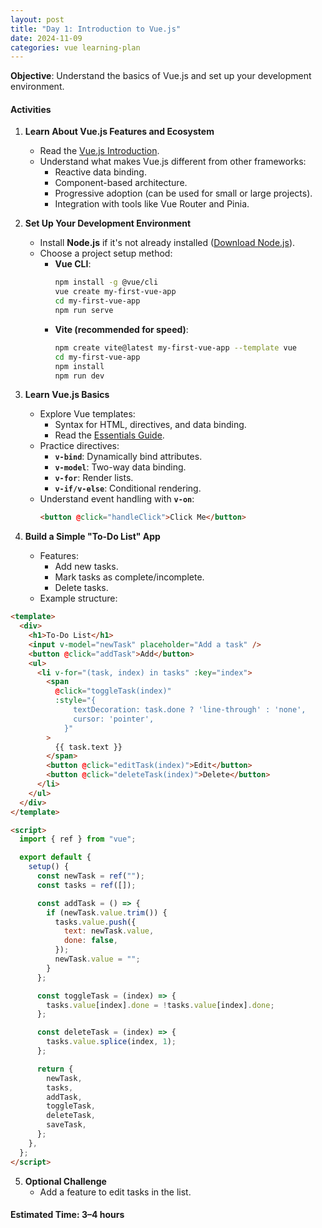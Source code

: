 ```yaml
---
layout: post
title: "Day 1: Introduction to Vue.js"
date: 2024-11-09
categories: vue learning-plan
---
```


**Objective**: Understand the basics of Vue.js and set up your development environment.

#### **Activities**

1.  **Learn About Vue.js Features and Ecosystem**

    - Read the [Vue.js Introduction](https://vuejs.org/guide/introduction.html).
    - Understand what makes Vue.js different from other frameworks:
      - Reactive data binding.
      - Component-based architecture.
      - Progressive adoption (can be used for small or large projects).
      - Integration with tools like Vue Router and Pinia.

2.  **Set Up Your Development Environment**

    - Install **Node.js** if it's not already installed ([Download Node.js](https://nodejs.org/)).
    - Choose a project setup method:
      - **Vue CLI**:
        ```bash
        npm install -g @vue/cli
        vue create my-first-vue-app
        cd my-first-vue-app
        npm run serve
        ```
      - **Vite (recommended for speed)**:
        ```bash
        npm create vite@latest my-first-vue-app --template vue
        cd my-first-vue-app
        npm install
        npm run dev
        ```

3.  **Learn Vue.js Basics**

    - Explore Vue templates:
      - Syntax for HTML, directives, and data binding.
      - Read the [Essentials Guide](https://vuejs.org/guide/essentials/template-syntax.html).
    - Practice directives:
      - **`v-bind`**: Dynamically bind attributes.
      - **`v-model`**: Two-way data binding.
      - **`v-for`**: Render lists.
      - **`v-if/v-else`**: Conditional rendering.
    - Understand event handling with **`v-on`**:
      ```html
      <button @click="handleClick">Click Me</button>
      ```

4.  **Build a Simple "To-Do List" App**

    - Features:
      - Add new tasks.
      - Mark tasks as complete/incomplete.
      - Delete tasks.
    - Example structure:

```html
<template>
  <div>
    <h1>To-Do List</h1>
    <input v-model="newTask" placeholder="Add a task" />
    <button @click="addTask">Add</button>
    <ul>
      <li v-for="(task, index) in tasks" :key="index">
        <span
          @click="toggleTask(index)"
          :style="{
              textDecoration: task.done ? 'line-through' : 'none',
              cursor: 'pointer',
            }"
        >
          {{ task.text }}
        </span>
        <button @click="editTask(index)">Edit</button>
        <button @click="deleteTask(index)">Delete</button>
      </li>
    </ul>
  </div>
</template>

<script>
  import { ref } from "vue";

  export default {
    setup() {
      const newTask = ref("");
      const tasks = ref([]);

      const addTask = () => {
        if (newTask.value.trim()) {
          tasks.value.push({
            text: newTask.value,
            done: false,
          });
          newTask.value = "";
        }
      };

      const toggleTask = (index) => {
        tasks.value[index].done = !tasks.value[index].done;
      };

      const deleteTask = (index) => {
        tasks.value.splice(index, 1);
      };

      return {
        newTask,
        tasks,
        addTask,
        toggleTask,
        deleteTask,
        saveTask,
      };
    },
  };
</script>
```

5. **Optional Challenge**
   - Add a feature to edit tasks in the list.

#### **Estimated Time**: 3–4 hours

